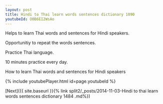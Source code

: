 ```yaml
---
layout: post
title: Hindi to Thai learn words sentences dictionary 1090 
youtubeId: O0B6EI2WsAo
---
```

 
 
Helps to learn Thai words and sentences for Hindi speakers.

Opportunitiy to repeat the words sentences. 

Practice Thai language. 
 
10 minutes practice every day. 
 
How to learn Thai words and sentences for Hindi speakers 
 
{% include youtubePlayer.html id=page.youtubeId %}
 
 
[Next]({{ site.baseurl }}{% link  split2/_posts/2014-11-03-Hindi to thai learn words sentences dictionary 1484 .md%})
 
